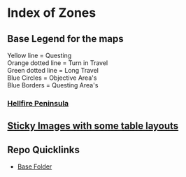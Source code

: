 # Index of Zones

## Base Legend for the maps  
Yellow line = Questing  
Orange dotted line = Turn in Travel  
Green dotted line = Long Travel  
Blue Circles = Objective Area's  
Blue Borders = Questing Area's

### [Hellfire Peninsula](./Hellfire/index.md)
## [Sticky Images with some table layouts](./Hellfire/stickyimage-test.html)


## Repo Quicklinks
- [Base Folder](https://github.com/Freezy3/Freezy3-TBC-Questing-Guide)
